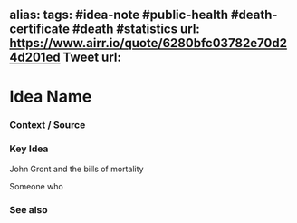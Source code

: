alias: 
tags: #idea-note #public-health #death-certificate #death #statistics
url: https://www.airr.io/quote/6280bfc03782e70d24d201ed
Tweet url: 
---
# Idea Name

### Context / Source


### Key Idea

John Gront
and the bills of mortality

Someone who 

### See also
